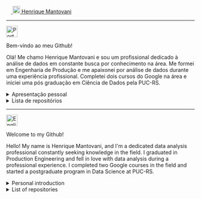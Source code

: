 ㅤ<a href="https://www.linkedin.com/in/hmantovani/">
<img src="https://upload.wikimedia.org/wikipedia/commons/8/81/LinkedIn_icon.svg" alt="LinkedIn" width="20" height="20">
</a> [Henrique Mantovani](https://www.linkedin.com/in/hmantovani/)

<hr>

<a> <img src="https://cdn-icons-png.flaticon.com/512/3909/3909370.png" alt="Portuguese" width="30" height="30"> </a>

Bem-vindo ao meu Github!

Olá! Me chamo Henrique Mantovani e sou um profissional dedicado à análise de dados em constante busca por conhecimento na área. Me formei em Engenharia de Produção e me apaixonei por análise de dados durante uma experiência profissional. Completei dois cursos do Google na área e iniciei uma pós graduação em Ciência de Dados pela PUC-RS.


<details>
<summary>Apresentação pessoal</summary>

Em 2022, concluí minha graduação em Engenharia de Produção na PUC-SP, onde desenvolvi uma base sólida em princípios de gestão e processos. Foi durante uma breve experiência na IBM, no mesmo ano, que minha trajetória tomou um novo rumo. A imersão no universo da análise de dados despertou meu interesse de forma definitiva, levando-me a abraçar essa área mesmo após deixar a empresa. Para aprimorar minhas habilidades, completei o curso de [Data Analytics Professional](https://www.coursera.org/professional-certificates/google-data-analytics) do Google (baseado em R) e dei início ao curso mais avançado, chamado de [Google Advanced Data Analytics Professional](https://www.coursera.org/professional-certificates/google-advanced-data-analytics) (baseado em Python). Ambos são oferecidos pelo Coursera e fornecem uma base sólida em análise de dados, estatísticas e visualização de dados, além de capacitar o profissional com as habilidades necessárias para coletar, processar e interpretar dados de maneira eficaz. 

Atualmente, estou investindo no meu crescimento profissional através de uma pós-graduação em Ciência de Dados e Inteligência Artificial na PUC-RS, com previsão de conclusão em dezembro de 2024.

Sinta-se à vontade para entrar em contato comigo através do [LinkedIn](https://www.linkedin.com/in/hmantovani/). Obrigado por visitar meu perfil!

</details>

<details>
<summary>Lista de repositórios</summary>

<a> <img src="https://upload.wikimedia.org/wikipedia/commons/c/c3/Python-logo-notext.svg" width="12" height="12"> </a> [E-commerce da Olist](https://github.com/hmantovani/olist/) - Análise e modelagem de dados usando o dataset de e-commerce da Olist, disponibilizado no Kaggle. O objetivo final é criar um modelo capaz de prever a probabilidade de um cliente ficar satisfeito ao comprar um produto.

<a> <img src="https://upload.wikimedia.org/wikipedia/commons/c/c3/Python-logo-notext.svg" width="12" height="12"> </a> [Análise de RH da IBM](https://github.com/hmantovani/RH-IBM) - Análise e modelagem de um dataset fictício criado por cientistas de dados da IBM com diversos dados de quase 1500 colaboradores. Como o objetivo geral de uma empresa deve ser manter seus talentos e fortalecer seu capital intelectual, essa análise busca entender quais fatores levam a uma maior insatisfação por parte dos colaboradores, permitindo que a empresa intervenha em determinados aspectos.

<a> <img src="https://upload.wikimedia.org/wikipedia/commons/c/c3/Python-logo-notext.svg" width="12" height="12"> </a> [Keras + MNIST](https://github.com/hmantovani/keras-mnist) - Criação, treinamento e aplicação de modelos para **classificação de imagens** no famoso dataset MNIST. A base de dados MNIST é uma grande coleção de algarismos manuscritos, frequentemente utilizada para treinar sistemas de processamento de imagens e muito utilizada por pessoas em fase de evolução na área de Machine Learning e processamento de imagens.

<a> <img src="https://upload.wikimedia.org/wikipedia/commons/c/c3/Python-logo-notext.svg" width="12" height="12"> </a> [Projetos relacionados a futebol](https://github.com/hmantovani/football-PT/) - Pasta especial para armazenamento de projetos relacionados a futebol, pensados como uma maneira informal de misturar um hobby ao aprendizado, tornando o processo mais leve e prazeroso. Essa pasta conta com 2 projetos no momento, mas esse número sempre estará passível de expansão. Essa pasta serve como uma medida de evolução pessoal nos conhecimentos necessários para um analista de dados.

</details>

<hr>

<a> <img src="https://cdn-icons-png.flaticon.com/512/323/323310.png" alt="English" width="30" height="30"> </a>

Welcome to my Github!

Hello! My name is Henrique Mantovani, and I'm a dedicated data analysis professional constantly seeking knowledge in the field. I graduated in Production Engineering and fell in love with data analysis during a professional experience. I completed two Google courses in the field and started a postgraduate program in Data Science at PUC-RS. 

<details>
<summary>Personal introduction</summary>

In 2022, I completed my undergraduate studies in Production Engineering at PUC-SP, where I developed a strong foundation in management principles and processes. It was during a brief stint at IBM in the same year that my career took a new direction. Immersing myself in the world of data analysis sparked my interest definitively, leading me to embrace this field even after leaving the company. To enhance my skills, I completed the [Data Analytics Professional](https://www.coursera.org/professional-certificates/google-data-analytics) course by Google (based on R) and began the more advanced course called [Google Advanced Data Analytics Professional](https://www.coursera.org/professional-certificates/google-advanced-data-analytics) (based on Python). Both courses are offered on Coursera and provide a solid foundation in data analysis, statistics, and data visualization, equipping professionals with the skills needed to collect, process, and interpret data effectively.

Currently, I am investing in my professional growth through a postgraduate program in Data Science and Artificial Intelligence at PUC-RS, with an expected completion date in December 2024.

Feel free to reach out to me via [LinkedIn](https://www.linkedin.com/in/hmantovani/). Thank you for visiting my profile!

</details>

<details>
<summary>List of repositories</summary>

<a> <img src="https://upload.wikimedia.org/wikipedia/commons/c/c3/Python-logo-notext.svg" width="12" height="12"> </a> [Python Handbook](https://github.com/hmantovani/py-handbook/) - A compilation of concise Python code snippets. It serves as a quick-reference guide, streamlining tasks like Exploratory Data Analysis (EDA), data manipulation and modeling. These compact codes enhance productivity by providing instant solutions for various activities in Python programming.

<a> <img src="https://upload.wikimedia.org/wikipedia/commons/c/c3/Python-logo-notext.svg" width="12" height="12"> </a> [IBM HR analysis](https://github.com/hmantovani/RH-IBM-EN) - Analysis and modeling of a fictitious dataset created by IBM data scientists with diverse data from almost 1500 employees. As a company's general objective should be to maintain its talents and strengthen its intellectual capital, this analysis seeks to understand which factors lead to greater dissatisfaction on the part of employees, allowing the company to intervene in certain aspects.

<a> <img src="https://upload.wikimedia.org/wikipedia/commons/c/c3/Python-logo-notext.svg" width="12" height="12"> </a> [Keras + MNIST](https://github.com/hmantovani/keras-mnist-EN) - Creation, training, and application of models for **image classification** on the famous MNIST dataset. The MNIST dataset is a large collection of handwritten digits, often used to train image processing systems and widely employed by individuals in the process of advancing their knowledge in the field of Machine Learning and image processing.

<a> <img src="https://upload.wikimedia.org/wikipedia/commons/c/c3/Python-logo-notext.svg" width="12" height="12"> </a> [Football projects](https://github.com/hmantovani/football-EN/) - Special folder for storing football-related projects, designed as an informal way to mix a hobby with learning, making the process lighter and more enjoyable. This folder currently has 2 projects, but this number will always be subject to expansion. This folder serves as a measure of personal evolution in the knowledge necessary for a data analyst.

</details>
